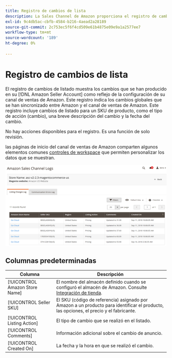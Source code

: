 ```yaml
---
title: Registro de cambios de lista
description: La Sales Channel de Amazon proporciona el registro de cambios del anuncio para ayudarte a controlar los cambios que se han producido en tu cuenta de Amazon Seller.
exl-id: 9c4db5ac-cbfb-4584-b216-4aead2a28189
source-git-commit: 2c753ec5f6f4cd509e61b4875e09e9a1a2577ee7
workflow-type: tm+mt
source-wordcount: '189'
ht-degree: 0%

---
```


# Registro de cambios de lista

El registro de cambios de listado muestra los cambios que se han producido en su [!DNL Amazon Seller Account] como reflejo de la configuración de su canal de ventas de Amazon. Este registro indica los cambios globales que se han sincronizado entre Amazon y el canal de ventas de Amazon. Este registro incluye cambios de listado para un SKU de producto, como el tipo de acción (cambio), una breve descripción del cambio y la fecha del cambio.

No hay acciones disponibles para el registro. Es una función de solo revisión.

las páginas de inicio del canal de ventas de Amazon comparten algunos elementos comunes [controles de workspace](./workspace-controls.md) que permiten personalizar los datos que se muestran.

![Registro de cambios de lista](assets/amazon-listing-changes-log.png)

## Columnas predeterminadas

| Columna | Descripción |
|--- |--- |
| [!UICONTROL Amazon Store Name] | El nombre del almacén definido cuando se configuró el almacén de Amazon. Consulte [Integración de tienda](./store-integration.md). |
| [!UICONTROL Seller SKU] | El SKU (código de referencia) asignado por Amazon a un producto para identificar el producto, las opciones, el precio y el fabricante. |
| [!UICONTROL Listing Action] | El tipo de cambio que se realizó en el listado. |
| [!UICONTROL Comments] | Información adicional sobre el cambio de anuncio. |
| [!UICONTROL Created On] | La fecha y la hora en que se realizó el cambio. |
